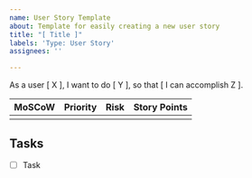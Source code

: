```yaml
---
name: User Story Template
about: Template for easily creating a new user story
title: "[ Title ]"
labels: 'Type: User Story'
assignees: ''

---
```


As a user [ X ], I want to do [ Y ], so that [ I can accomplish Z ].

| MoSCoW      | Priority         | Risk               | Story Points  |
| ------------- | ------------- | ------------- | ------------- |
|                     |                      |                      |                    |

## Tasks
- [ ] Task

